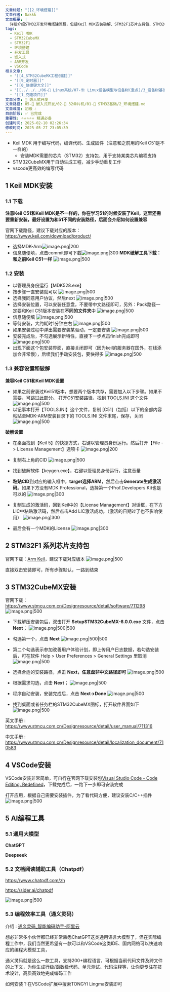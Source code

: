 ```yaml
---
文章标题: "[[2_环境搭建]]"
文章作者: Dakkk
文章概要: |
  详细介绍STM32开发环境搭建流程，包括Keil MDK安装破解、STM32F1芯片支持包、STM32CubeMX和VSCode安装配置步骤
tags:
  - Keil MDK
  - STM32CubeMX
  - STM32F1
  - 环境搭建
  - 开发工具
  - 嵌入式
  - ARM开发
  - VSCode
相关文章:
  - "[[4_STM32CubeMX工程创建]]"
  - "[[9_定时器]]"
  - "[[0_快捷键大全]]"
  - "[[../../../06-🐧 Linux系统/07-🏗️ Linux设备模型与设备树(重点)/3_设备树基础/06_📕设备树中断的属性描述 (最常用)]]"
  - "[[1_克隆项目]]"
文章分类: 🔧 嵌入式开发
文章路径: 05-🔧 嵌入式开发/02-🚀 32单片机/01-📖 STM32基础/2_环境搭建.md
文章难度: 初级 💧
目前阶段: ✅ 已完成
重要性: ⭐⭐⭐⭐⭐ 精通必备
创建时间: 2025-02-10 02:26:34
修改时间: 2025-05-27 23:05:39
---
```


- Keil MDK 用于编写代码，编译代码、生成固件（注意和之前用的Keil C51是不一样的）
	- 安装MDK需要的芯片（STM32）支持包，用于支持某类芯片编程支持
- STM32CubeMX用于自动生成工程，减少手动重复工作
- vscode更高效的编写代码



## 1 Keil MDK安装

### 1.1 下载

**注意Keil C51和Keil MDK是不一样的，你在学习51的时候安装了Keil，这里还需要重新安装，最好设置为和51不同的安装路径，后面会介绍如何设置兼容**

官网下载路径，建议下载对应的版本：https://www.keil.com/download/product/
- 选择MDK-Arm![image.png|200](https://my-obsidian-image.oss-cn-guangzhou.aliyuncs.com/2025/02/58fe7223f3765db4f7f0a0ea67283d41.png)
- 信息随便填，点击commit即可下载![image.png|300](https://my-obsidian-image.oss-cn-guangzhou.aliyuncs.com/2025/02/20aa20a149e369df1e067d6eb8fac01c.png)
**MDK破解工具下载：和之前Keil C51一样**
![image.png|500](https://my-obsidian-image.oss-cn-guangzhou.aliyuncs.com/2025/02/be2b6b305d8fee0c03043091ef4741dd.png)

### 1.2 安装

- 以管理员身份运行【MDK528.exe】
- 按步骤一直安装就可以
  ![image.png|500](https://my-obsidian-image.oss-cn-guangzhou.aliyuncs.com/2025/02/3032d805208b695db29707339d704ded.png)
- 选择我同意用户协议，然后next
  ![image.png|500](https://my-obsidian-image.oss-cn-guangzhou.aliyuncs.com/2025/02/7854e6393864a4ef4bc1902dadc02cae.png)
- 选择安装位置，可以安装任意盘，不要带中文路径即可，另外：Pack路径一定要和Keil C51版本安装在**不同的文件夹**中
  ![image.png|500](https://my-obsidian-image.oss-cn-guangzhou.aliyuncs.com/2025/02/9627dbc568b79c998e49651b5c32f156.png)
- 信息随便填
  ![image.png|500](https://my-obsidian-image.oss-cn-guangzhou.aliyuncs.com/2025/02/5c37d03b2349499895b835c4f05729a0.png)
- 等待安装，大约耗时1分钟左右
  ![image.png|500](https://my-obsidian-image.oss-cn-guangzhou.aliyuncs.com/2025/02/446c619798e61eb11bf01c79ba789a57.png)
- 如果安装过程中弹出需要安装某驱动，一定要安装
  ![image.png|500](https://my-obsidian-image.oss-cn-guangzhou.aliyuncs.com/2025/02/8c18a980e5dd2962d829d0331fceeb99.png)
- 安装完成后，不勾选展示新特性，直接下一步点击finish完成即可
  ![image.png|500](https://my-obsidian-image.oss-cn-guangzhou.aliyuncs.com/2025/02/1e9da9cf360a7d1a32f33b11f3ccf484.png)
- 出现下面这个包安装界面，直接关闭即可（因为keil的服务器在国外，在线添加会非常慢），后续我们手动安装包，要快得多
  ![image.png|500](https://my-obsidian-image.oss-cn-guangzhou.aliyuncs.com/2025/02/13015f770029cb3aa0e25e3db24c73ca.png)
### 1.3 兼容设置和破解

**兼容Keil C51和Keil MDK设置**
- 如果之前安装过Keil51版本，想要两个版本共存，需要加入以下步骤。如果不需要，可跳过此部分。 打开C51安装路径，找到 TOOLS.INI 这个文件
  ![image.png|500](https://my-obsidian-image.oss-cn-guangzhou.aliyuncs.com/2025/02/944fbc44e244f76ff656dc92739755a0.png)
- 以记事本打开【TOOLS.INI】这个文件，复制 [C51]（包括）以下的全部内容 粘贴至MDK-ARM安装目录下的 TOOLS.INI 文件末尾，保存，关闭
  ![image.png|500](https://my-obsidian-image.oss-cn-guangzhou.aliyuncs.com/2025/02/387dcacf79abffacd02790d5f45185ac.png)



**破解设置**
- 在桌面找到【Keil 5】的快捷方式，右键以管理员身份运行。然后打开【File -> License Management】选项卡
  ![image.png|200](https://my-obsidian-image.oss-cn-guangzhou.aliyuncs.com/2025/02/5b6f53bb76a1a94b56b0425d289b295f.png)
- 复制右上角的CID
  ![image.png|500](https://my-obsidian-image.oss-cn-guangzhou.aliyuncs.com/2025/02/594309f8bea55479c86c34d3af0cbc45.png)
- 找到破解软件【keygen.exe】，右键以管理员身份运行，注意音量
- **粘贴CID**到对应的输入框中，**target选择ARM**，然后点击**Generate生成激活码**。如果下方没有MDK Professional，选择第一个Prof.Developers Kit也是可以的
  ![image.png|300](https://my-obsidian-image.oss-cn-guangzhou.aliyuncs.com/2025/02/5bbc6f110b8e6fd005db46cc97eeafda.png)

- 复制生成的激活码，回到Keil中的【License Management】对话框，在下方LIC中粘贴激活码，然后点击Add LIC激活成功。（激活的日期过了也不影响使用）
  ![image.png|300](https://my-obsidian-image.oss-cn-guangzhou.aliyuncs.com/2025/02/fdb98492d6382c0bca7b642833cf45bc.png)

- 最后会有一个MDK的License
  ![image.png|300](https://my-obsidian-image.oss-cn-guangzhou.aliyuncs.com/2025/02/b50ce562ee39949dadfb453748eb0a21.png)

## 2 STM32F1 系列芯片支持包

官网下载：[Arm Keil](https://www.keil.arm.com/packs/stm32f1xx_dfp-keil/versions/)，建议下载对应版本
![image.png|500](https://my-obsidian-image.oss-cn-guangzhou.aliyuncs.com/2025/02/f589fa08011db0f7048811aeaa041c4d.png)

直接双击安装即可，所有步骤默认，一路到结束

## 3 STM32CubeMX安装

官网下载：https://www.stmcu.com.cn/Designresource/detail/software/711298
![image.png|500](https://my-obsidian-image.oss-cn-guangzhou.aliyuncs.com/2025/02/028fcd4d7c5f5da877bf7f97cf889cd9.png)

- 下载解压安装包后，双击打开 **SetupSTM32CubeMX-6.0.0.exe** 文件，点击 **Next**；
  ![image.png|500|500](https://my-obsidian-image.oss-cn-guangzhou.aliyuncs.com/2025/02/f91347a6135854c634bdde8bf7f66f77.png)
- 勾选第一个，点击 **Next**
  ![image.png|500|500](https://my-obsidian-image.oss-cn-guangzhou.aliyuncs.com/2025/02/5ec32e9abd30e24847a37ccdf879fffa.png)

- 第二个勾选表示参加改善用户体验计划，即上传用户日志数据，若勾选安装后，可在软件 Help > User Preferences > General Settings 里取消
  ![image.png|500](https://my-obsidian-image.oss-cn-guangzhou.aliyuncs.com/2025/02/15704c0cb6c92395c7806d915558126e.png)
- 选择合适的安装路径，点击 **Next，任意盘非中文路径即可**
  ![image.png|500](https://my-obsidian-image.oss-cn-guangzhou.aliyuncs.com/2025/02/a6baa38e372510ae04e4990e67fd9b0c.png)
- 根据需求勾选，点击 **Next**；
  ![image.png|500](https://my-obsidian-image.oss-cn-guangzhou.aliyuncs.com/2025/02/d355cf2a57ce8433951fc14a65222579.png)
- 程序自动安装，安装完成后，点击 **Next->Done**
  ![image.png|500](https://my-obsidian-image.oss-cn-guangzhou.aliyuncs.com/2025/02/e337642cbc81ca66f614bf5949017483.png)
- 找到桌面或者任务栏的STM32CubeMX图标，打开软件界面如下
  ![image.png|500](https://my-obsidian-image.oss-cn-guangzhou.aliyuncs.com/2025/02/72cd9937e22ed577f075027b4f815f01.png)


英文手册 : https://www.stmcu.com.cn/Designresource/detail/user_manual/711316

中文手册 : https://www.stmcu.com.cn/Designresource/detail/localization_document/710583
## 4 VSCode安装

VSCode安装非常简单，可自行在官网下载安装包[Visual Studio Code - Code Editing. Redefined](https://code.visualstudio.com/)，下载完成后，一路下一步即可安装完成

打开应用，根据自己需要安装插件，为了看代码方便，建议安装C/C++插件
![image.png|500](https://my-obsidian-image.oss-cn-guangzhou.aliyuncs.com/2025/02/3fa1680da329bef71a12084c79f00592.png)

## 5 AI编程工具

### 5.1 通用大模型

**ChatGPT**

**Deepseek**

### 5.2 文档阅读辅助工具（Chatpdf）

https://www.chatpdf.com/zh

https://sider.ai/chatpdf

![image.png|500](https://my-obsidian-image.oss-cn-guangzhou.aliyuncs.com/2025/02/a9ef52e334d4b996be1b3492e2e5bf8c.png)


### 5.3 编程效率工具（通义灵码）

介绍 : [通义灵码_智能编码助手-阿里云](https://lingma.aliyun.com/lingma/)

想必非常多小伙伴都已经非常熟悉ChatGPT这类通用语言大模型了，但在实际编程工作中，我们当然更希望有一款可以和VSCode这类IDE、国内网络可以快速响应的编程大模型工具，

通义灵码就是这么一款工具，支持200+编程语言，可根据当前代码文件及跨文件的上下文，为你生成行级/函数级代码、单元测试、代码注释等，让你更专注在技术设计，高质高效地完成编码工作

如何安装？在VSCode扩展中搜索TONGYI Lingma安装即可